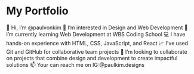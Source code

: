 # My Portfolio

👋 Hi, I’m @paulvonkim
👀 I’m interested in Design and Web Development
🌱 I’m currently learning Web Development at WBS Coding School
💻 I have hands-on experience with HTML, CSS, JavaScript, and React
📈 I've used Git and GitHub for collaborative team projects
💞️ I’m looking to collaborate on projects that combine design and development to create impactful solutions
📫 Your can reach me on IG:@paulkim.designs
